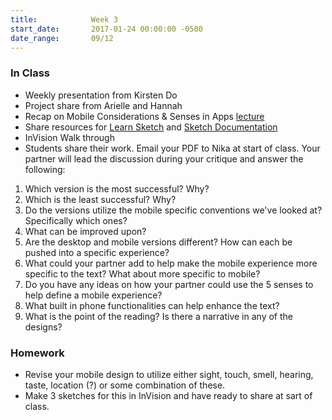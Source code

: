 ```yaml
---
title:            Week 3
start_date:       2017-01-24 00:00:00 -0500
date_range:       09/12
---
```


### In Class

- Weekly presentation from Kirsten Do
- Project share from Arielle and Hannah
- Recap on Mobile Considerations &amp; Senses in Apps [lecture](/assets/lectures/lecture-2-senses-and-review.pdf)
- Share resources for [Learn Sketch](http://learnsketch.com/tutorials) and [Sketch Documentation](https://www.sketchapp.com/learn/documentation/)
- InVision Walk through
- Students share their work. Email your PDF to Nika at start of class. Your partner will lead the discussion during your critique and answer the following:

1. Which version is the most successful? Why?
1. Which is the least successful? Why?
1. Do the versions utilize the mobile specific conventions we've looked at? Specifically which ones?
1. What can be improved upon?
1. Are the desktop and mobile versions different? How can each be pushed into a specific experience?
1. What could your partner add to help make the mobile experience more specific to the text? What about more specific to mobile?
1. Do you have any ideas on how your partner could use the 5 senses to help define a mobile experience?
1. What built in phone functionalities can help enhance the text?
1. What is the point of the reading? Is there a narrative in any of the designs?

### Homework

- Revise your mobile design to utilize either sight, touch, smell, hearing, taste, location (?) or some combination of these.
- Make 3 sketches for this in InVision and have ready to share at sart of class.
